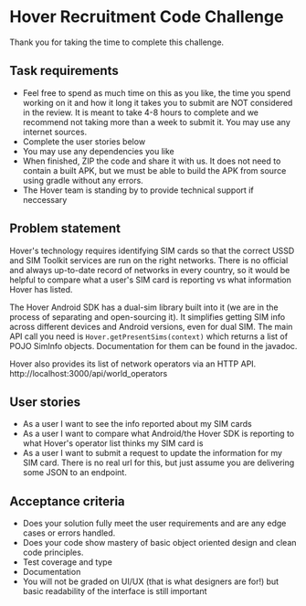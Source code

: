 # Hover Recruitment Code Challenge

Thank you for taking the time to complete this challenge. 

## Task requirements

- Feel free to spend as much time on this as you like, the time you spend working on it and how it long it takes you to submit are NOT considered in the review. It is meant to take 4-8 hours to complete and we recommend not taking more than a week to submit it. You may use any internet sources.
- Complete the user stories below
- You may use any dependencies you like
- When finished, ZIP the code and share it with us. It does not need to contain a built APK, but we must be able to build the APK from source using gradle without any errors.
- The Hover team is standing by to provide technical support if neccessary

## Problem statement

Hover's technology requires identifying SIM cards so that the correct USSD and SIM Toolkit services are run on the right networks. There is no official and always up-to-date record of networks in every country, so it would be helpful to compare what a user's SIM card is reporting vs what information Hover has listed.

The Hover Android SDK has a dual-sim library built into it (we are in the process of separating and open-sourcing it). It simplifies getting SIM info across different devices and Android versions, even for dual SIM. The main API call you need is `Hover.getPresentSims(context)` which returns a list of POJO SimInfo objects. Documentation for them can be found in the javadoc.

Hover also provides its list of network operators via an HTTP API. http://localhost:3000/api/world_operators

## User stories

- As a user I want to see the info reported about my SIM cards
- As a user I want to compare what Android/the Hover SDK is reporting to what Hover's operator list thinks my SIM card is
- As a user I want to submit a request to update the information for my SIM card. There is no real url for this, but just assume you are delivering some JSON to an endpoint.

## Acceptance criteria

- Does your solution fully meet the user requirements and are any edge cases or errors handled.
- Does your code show mastery of basic object oriented design and clean code principles.
- Test coverage and type
- Documentation
- You will not be graded on UI/UX (that is what designers are for!) but basic readability of the interface is still important
